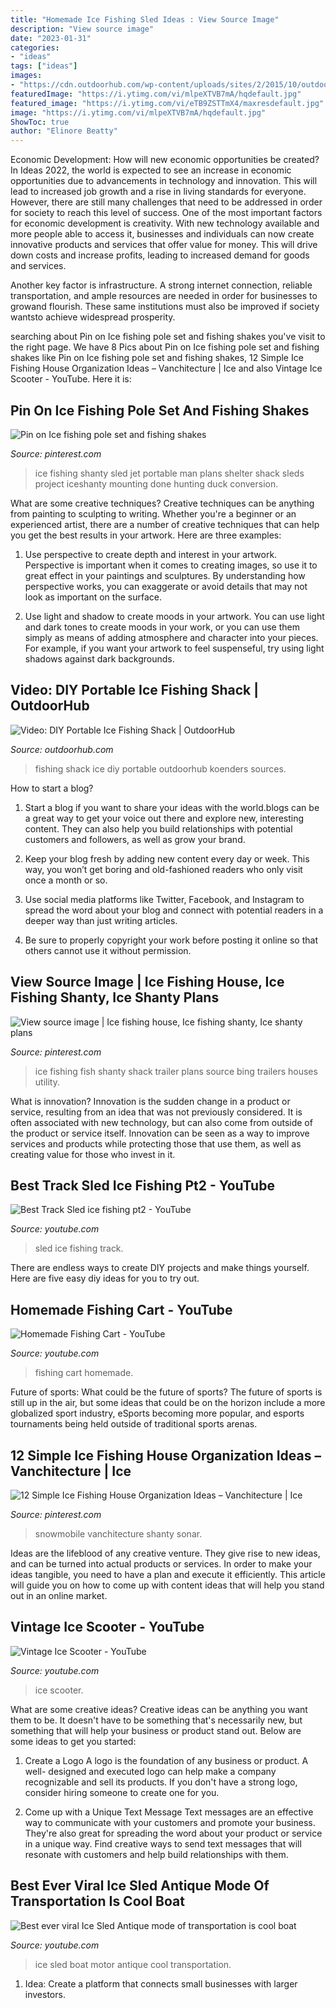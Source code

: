 ```yaml
---
title: "Homemade Ice Fishing Sled Ideas : View Source Image"
description: "View source image"
date: "2023-01-31"
categories:
- "ideas"
tags: ["ideas"]
images:
- "https://cdn.outdoorhub.com/wp-content/uploads/sites/2/2015/10/outdoorhub-video-diy-portable-ice-fishing-shack-2015-10-27_14-26-22.jpg"
featuredImage: "https://i.ytimg.com/vi/mlpeXTVB7mA/hqdefault.jpg"
featured_image: "https://i.ytimg.com/vi/eTB9ZSTTmX4/maxresdefault.jpg"
image: "https://i.ytimg.com/vi/mlpeXTVB7mA/hqdefault.jpg"
ShowToc: true
author: "Elinore Beatty"
---
```



Economic Development: How will new economic opportunities be created?
In Ideas 2022, the world is expected to see an increase in economic opportunities due to advancements in technology and innovation. This will lead to increased job growth and a rise in living standards for everyone. However, there are still many challenges that need to be addressed in order for society to reach this level of success. 
One of the most important factors for economic development is creativity. With new technology available and more people able to access it, businesses and individuals can now create innovative products and services that offer value for money. This will drive down costs and increase profits, leading to increased demand for goods and services.

Another key factor is infrastructure. A strong internet connection, reliable transportation, and ample resources are needed in order for businesses to growand flourish. These same institutions must also be improved if society wantsto achieve widespread prosperity.

	

		
searching about Pin on Ice fishing pole set and fishing shakes you've visit to the right page. We have 8 Pics about Pin on Ice fishing pole set and fishing shakes like Pin on Ice fishing pole set and fishing shakes, 12 Simple Ice Fishing House Organization Ideas – Vanchitecture | Ice and also Vintage Ice Scooter - YouTube. Here it is:
		
    
## Pin On Ice Fishing Pole Set And Fishing Shakes

<img loading=lazy src="https://i.pinimg.com/736x/28/df/ae/28dfae0da18c3ac1c645e3a27aff277d.jpg" onerror="this.onerror=null;this.src='https://tse4.mm.bing.net/th?id=OIP.tbNevbp19qt2v2Og4aA1GgHaFj&amp;pid=15.1';" alt="Pin on Ice fishing pole set and fishing shakes">

_Source: pinterest.com_

>ice fishing shanty sled jet portable man plans shelter shack sleds project iceshanty mounting done hunting duck conversion. 

	

What are some creative techniques?
Creative techniques can be anything from painting to sculpting to writing. Whether you're a beginner or an experienced artist, there are a number of creative techniques that can help you get the best results in your artwork. Here are three examples:
1. Use perspective to create depth and interest in your artwork. Perspective is important when it comes to creating images, so use it to great effect in your paintings and sculptures. By understanding how perspective works, you can exaggerate or avoid details that may not look as important on the surface.

2. Use light and shadow to create moods in your artwork. You can use light and dark tones to create moods in your work, or you can use them simply as means of adding atmosphere and character into your pieces. For example, if you want your artwork to feel suspenseful, try using light shadows against dark backgrounds.

    
## Video: DIY Portable Ice Fishing Shack | OutdoorHub

<img loading=lazy src="https://cdn.outdoorhub.com/wp-content/uploads/sites/2/2015/10/outdoorhub-video-diy-portable-ice-fishing-shack-2015-10-27_14-26-22.jpg" onerror="this.onerror=null;this.src='https://tse3.mm.bing.net/th?id=OIP.fMb7KgGC5MqS-5f9NKq2pQHaEp&amp;pid=15.1';" alt="Video: DIY Portable Ice Fishing Shack | OutdoorHub">

_Source: outdoorhub.com_

>fishing shack ice diy portable outdoorhub koenders sources. 

	

How to start a blog?
1. Start a blog if you want to share your ideas with the world.blogs can be a great way to get your voice out there and explore new, interesting content. They can also help you build relationships with potential customers and followers, as well as grow your brand.
2. Keep your blog fresh by adding new content every day or week. This way, you won’t get boring and old-fashioned readers who only visit once a month or so.

3. Use social media platforms like Twitter, Facebook, and Instagram to spread the word about your blog and connect with potential readers in a deeper way than just writing articles.

4. Be sure to properly copyright your work before posting it online so that others cannot use it without permission.

    
## View Source Image | Ice Fishing House, Ice Fishing Shanty, Ice Shanty Plans

<img loading=lazy src="https://i.pinimg.com/originals/90/1b/5d/901b5dcb274656d71e7deb9cb082c54f.jpg" onerror="this.onerror=null;this.src='https://tse2.mm.bing.net/th?id=OIP.kiRG5HGYQ-wcr9fC32OUTgHaFj&amp;pid=15.1';" alt="View source image | Ice fishing house, Ice fishing shanty, Ice shanty plans">

_Source: pinterest.com_

>ice fishing fish shanty shack trailer plans source bing trailers houses utility. 

	

What is innovation?
Innovation is the sudden change in a product or service, resulting from an idea that was not previously considered. It is often associated with new technology, but can also come from outside of the product or service itself. Innovation can be seen as a way to improve services and products while protecting those that use them, as well as creating value for those who invest in it.

    
## Best Track Sled Ice Fishing Pt2 - YouTube

<img loading=lazy src="https://i.ytimg.com/vi/U1BR6JNNuBg/maxresdefault.jpg" onerror="this.onerror=null;this.src='https://tse4.mm.bing.net/th?id=OIP.hKCKaQQ7lr2D_3SrtgbJeQHaEK&amp;pid=15.1';" alt="Best Track Sled ice fishing pt2 - YouTube">

_Source: youtube.com_

>sled ice fishing track. 

	

There are endless ways to create DIY projects and make things yourself. Here are five easy diy ideas for you to try out.

    
## Homemade Fishing Cart - YouTube

<img loading=lazy src="http://i.ytimg.com/vi/FglMHlLJhBQ/maxresdefault.jpg" onerror="this.onerror=null;this.src='https://tse2.mm.bing.net/th?id=OIP.u5R0elYNnsga7zAIYzMehgHaEK&amp;pid=15.1';" alt="Homemade Fishing Cart - YouTube">

_Source: youtube.com_

>fishing cart homemade. 

	

Future of sports: What could be the future of sports?
The future of sports is still up in the air, but some ideas that could be on the horizon include a more globalized sport industry, eSports becoming more popular, and esports tournaments being held outside of traditional sports arenas.

    
## 12 Simple Ice Fishing House Organization Ideas – Vanchitecture | Ice

<img loading=lazy src="https://i.pinimg.com/736x/f7/69/03/f769034dd500a8460a7b9abe0d1d2283.jpg" onerror="this.onerror=null;this.src='https://tse1.mm.bing.net/th?id=OIP.J78PJKAvzTASvGm-0GIlRQHaFj&amp;pid=15.1';" alt="12 Simple Ice Fishing House Organization Ideas – Vanchitecture | Ice">

_Source: pinterest.com_

>snowmobile vanchitecture shanty sonar. 

	

Ideas are the lifeblood of any creative venture. They give rise to new ideas, and can be turned into actual products or services. In order to make your ideas tangible, you need to have a plan and execute it efficiently. This article will guide you on how to come up with content ideas that will help you stand out in an online market.

    
## Vintage Ice Scooter - YouTube

<img loading=lazy src="https://i.ytimg.com/vi/mlpeXTVB7mA/hqdefault.jpg" onerror="this.onerror=null;this.src='https://tse4.mm.bing.net/th?id=OIP.tIsbNrVrggoOj4hrDGL1qwHaFj&amp;pid=15.1';" alt="Vintage Ice Scooter - YouTube">

_Source: youtube.com_

>ice scooter. 

	

What are some creative ideas?
Creative ideas can be anything you want them to be. It doesn't have to be something that's necessarily new, but something that will help your business or product stand out. Below are some ideas to get you started:
1. Create a Logo
A logo is the foundation of any business or product. A well- designed and executed logo can help make a company recognizable and sell its products. If you don't have a strong logo, consider hiring someone to create one for you.

2. Come up with a Unique Text Message
Text messages are an effective way to communicate with your customers and promote your business. They're also great for spreading the word about your product or service in a unique way. Find creative ways to send text messages that will resonate with customers and help build relationships with them.


    
## Best Ever Viral Ice Sled Antique Mode Of Transportation Is Cool Boat

<img loading=lazy src="https://i.ytimg.com/vi/eTB9ZSTTmX4/maxresdefault.jpg" onerror="this.onerror=null;this.src='https://tse2.mm.bing.net/th?id=OIP.dVpUfZdyHbe9sqK85NnzvAHaEK&amp;pid=15.1';" alt="Best ever viral Ice Sled Antique mode of transportation is cool boat">

_Source: youtube.com_

>ice sled boat motor antique cool transportation. 

	

1. Idea: Create a platform that connects small businesses with larger investors.

